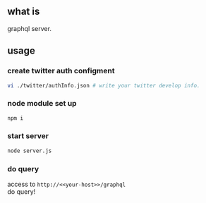 ## what is
graphql server.

## usage

### create twitter auth configment
```sh
vi ./twitter/authInfo.json # write your twitter develop info.
```

### node module set up
```sh
npm i
```

### start server
```sh
node server.js
```

### do query
access to `http://<<your-host>>/graphql`  
do query!

